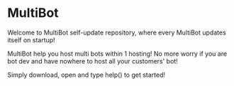 # MultiBot
Welcome to MultiBot self-update repository, where every MultiBot updates itself on startup!

MultiBot help you host multi bots within 1 hosting! No more worry if you are bot dev and have nowhere to host all your customers' bot!

Simply download, open and type help() to get started!
